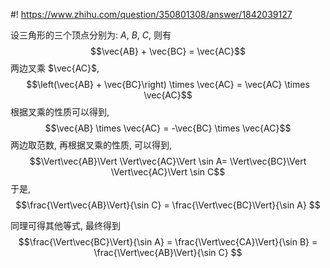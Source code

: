 #! https://www.zhihu.com/question/350801308/answer/1842039127


[comment]: <> (Answer URL: https://www.zhihu.com/question/350801308/answer/1842039127)
[comment]: <> "正弦定理有多少种证明方法或者有哪些觉得很巧妙很厉害的证明方法？"
[comment]: <> (Author Name: https://www.zhihu.com/people/quarrying)

设三角形的三个顶点分别为: $A$, $B$, $C$, 则有
$$\vec{AB} + \vec{BC} = \vec{AC}$$
两边叉乘 $\vec{AC}$,
$$\left(\vec{AB} + \vec{BC}\right) \times \vec{AC} = \vec{AC} \times \vec{AC}$$
根据叉乘的性质可以得到,
$$\vec{AB} \times \vec{AC} = -\vec{BC} \times \vec{AC}$$
两边取范数, 再根据叉乘的性质, 可以得到,
$$\Vert\vec{AB}\Vert \Vert\vec{AC}\Vert \sin A= \Vert\vec{BC}\Vert \Vert\vec{AC}\Vert \sin C$$
于是,
$$\frac{\Vert\vec{AB}\Vert}{\sin C} = \frac{\Vert\vec{BC}\Vert}{\sin A} $$

同理可得其他等式, 最终得到 
$$\frac{\Vert\vec{BC}\Vert}{\sin A} = \frac{\Vert\vec{CA}\Vert}{\sin B} = \frac{\Vert\vec{AB}\Vert}{\sin C} $$